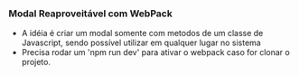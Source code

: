 ### Modal Reaproveitável com WebPack

- A idéia é criar um modal somente com metodos de um classe de Javascript, sendo possível utilizar em qualquer lugar no sistema
- Precisa rodar um 'npm run dev' para ativar o webpack caso for clonar o projeto.
